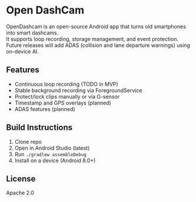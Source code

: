 # Open DashCam
OpenDashcam is an open-source Android app that turns old smartphones into smart dashcams.  
It supports loop recording, storage management, and event protection.  
Future releases will add ADAS (collision and lane departure warnings) using on-device AI.

## Features
- Continuous loop recording (TODO in MVP)
- Stable background recording via ForegroundService
- Protect/lock clips manually or via G-sensor
- Timestamp and GPS overlays (planned)
- ADAS features (planned)

## Build Instructions
1. Clone repo  
2. Open in Android Studio (latest)  
3. Run `./gradlew assembleDebug`  
4. Install on a device (Android 8.0+)

## License
Apache 2.0
